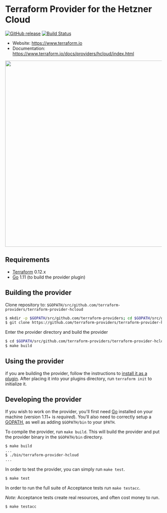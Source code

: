 Terraform Provider for the Hetzner Cloud
==================
[![GitHub release](https://img.shields.io/github/tag/terraform-providers/terraform-provider-hcloud.svg?label=release)](https://github.com/terraform-providers/terraform-provider-hcloud/releases/latest) [![Build Status](https://travis-ci.org/terraform-providers/terraform-provider-hcloud.svg?branch=master)](https://travis-ci.org/terraform-providers/terraform-provider-hcloud)

- Website: https://www.terraform.io
- Documentation: https://www.terraform.io/docs/providers/hcloud/index.html

<img src="https://cdn.rawgit.com/hashicorp/terraform-website/master/content/source/assets/images/logo-hashicorp.svg" width="600px">

Requirements
------------

-	[Terraform](https://www.terraform.io/downloads.html) 0.12.x
-	[Go](https://golang.org/doc/install) 1.11 (to build the provider plugin)

Building the provider
---------------------

Clone repository to: `$GOPATH/src/github.com/terraform-providers/terraform-provider-hcloud`

```sh
$ mkdir -p $GOPATH/src/github.com/terraform-providers; cd $GOPATH/src/github.com/terraform-providers
$ git clone https://github.com/terraform-providers/terraform-provider-hcloud.git
```

Enter the provider directory and build the provider

```sh
$ cd $GOPATH/src/github.com/terraform-providers/terraform-provider-hcloud
$ make build
```

Using the provider
----------------------

if you are building the provider, follow the instructions to [install it as a plugin](https://www.terraform.io/docs/plugins/basics.html#installing-a-plugin). After placing it into your plugins directory, run `terraform init` to initialize it.

Developing the provider
---------------------------

If you wish to work on the provider, you'll first need [Go](http://www.golang.org) installed on your machine (version 1.11+ is *required*). You'll also need to correctly setup a [GOPATH](http://golang.org/doc/code.html#GOPATH), as well as adding `$GOPATH/bin` to your `$PATH`.

To compile the provider, run `make build`. This will build the provider and put the provider binary in the `$GOPATH/bin` directory.

```sh
$ make build
...
$ ./bin/terraform-provider-hcloud
...
```

In order to test the provider, you can simply run `make test`.

```sh
$ make test
```

In order to run the full suite of Acceptance tests run `make testacc`.

*Note:* Acceptance tests create real resources, and often cost money to run.

```
$ make testacc
```
